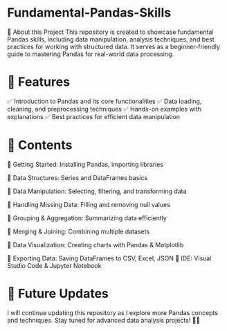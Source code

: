 # Fundamental-Pandas-Skills
📌 About this Project
This repository is created to showcase fundamental Pandas skills, including data manipulation, analysis techniques, and best practices for working with structured data. It serves as a beginner-friendly guide to mastering Pandas for real-world data processing.

# 🚀 Features
✅ Introduction to Pandas and its core functionalities
✅ Data loading, cleaning, and preprocessing techniques
✅ Hands-on examples with explanations
✅ Best practices for efficient data manipulation

# 📂 Contents

🔹 Getting Started: Installing Pandas, importing libraries

🔹 Data Structures: Series and DataFrames basics

🔹 Data Manipulation: Selecting, filtering, and transforming data

🔹 Handling Missing Data: Filling and removing null values

🔹 Grouping & Aggregation: Summarizing data efficiently

🔹 Merging & Joining: Combining multiple datasets

🔹 Data Visualization: Creating charts with Pandas & Matplotlib

🔹 Exporting Data: Saving DataFrames to CSV, Excel, JSON
🔹 IDE: Visual Studio Code & Jupyter Notebook

# 📢 Future Updates
I will continue updating this repository as I explore more Pandas concepts and techniques. Stay tuned for advanced data analysis projects! 🚀✨
